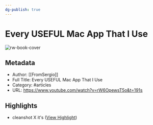 ```yaml
---
dg-publish: true
---
```

# Every USEFUL Mac App That I Use

![rw-book-cover](https://i.ytimg.com/vi/rW6OpewsT5o/maxresdefault.jpg)

## Metadata
- Author: [[FromSergio]]
- Full Title: Every USEFUL Mac App That I Use
- Category: #articles
- URL: https://www.youtube.com/watch?v=rW6OpewsT5o&t=191s

## Highlights
- cleanshot X it's ([View Highlight](https://read.readwise.io/read/01hdt785ygqmzahejq1rywyv5g))
